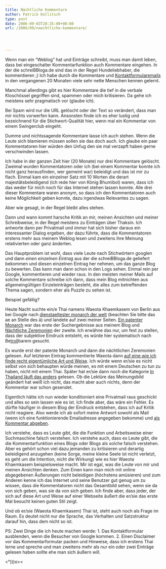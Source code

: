 ```yaml
---
title: Nächtliche Kommentare
author: Patrick Kollitsch
type: post
date: 2006-09-03T20:35:00+00:00
url: /2006/09/naechtliche-kommentare/




---
```

Wenn man ein &#8220;Weblog&#8221; hat und Eintr&auml;ge schreibt, muss man damit leben, dass bei eingeschalter Kommentarfunktion auch Kommentare eingehen. In der die schreiBBloga.de sind das in der Regel Hundeliebhaber, die kommentieren ;) Ich habe durch die Kommentare und [Kontaktformularemails][1] in den vergangenen 20 Monaten viele sehr nette Menschen kennen gelernt. 

Manchmal allerdings gibt es hier Kommentare die tief in die verbale Klosch&ouml;ssel gegriffen sind, spammen oder mich kritisieren. Da gehe ich meistens sehr pragmatisch vor (glaube ich).

Bei Spam wird nur die <span class="caps">URL</span> gel&ouml;scht oder der Text so ver&auml;ndert, dass man mir nichts vorwerfen kann. Ansonsten finde ich es eher lustig und bezeichnend f&uuml;r die Stichwort-Qualit&auml;t hier, wenn mal ein Kommentar von einem Swingerclub eingeht. 

Dumme und nichtssagende Kommentare lasse ich auch stehen. Wenn die Leute sich blamieren m&uuml;ssen sollen sie das doch auch. Ich glaube ein paar Kommentatoren hier w&uuml;rden den Unfug den sie mal verzapft haben gerne verschwinden lassen. 

Ich habe in der ganzen Zeit hier (20 Monate) nur drei Kommentare gel&ouml;scht. Zweimal wurden Kommentatoren oder ich (bei einem Kommentar konnte ich nicht ganz herausfinden, wer gemeint war) beleidigt und das ist mir zu flach. Einmal kam ein einzelner Satz mit 10 Worten die derart majest&auml;tsbeleidigend (ich rede hier von K&ouml;nig Bhumibol) waren, dass ich das weder f&uuml;r mich noch f&uuml;r das Internet stehen lassen konnte. Alle drei dieser Kommentare waren anonym, so dass ich den Kommentatoren auch keine M&ouml;glichkeit geben konnte, dazu irgendwas Relevantes zu sagen. 

Aber wie gesagt, in der Regel bleibt alles stehen. 

Dann und wann kommt harsche Kritik an mir, meinen Ansichten und meiner Schreibweise, in der Regel meistens zu Eintr&auml;gen &uuml;ber Thaksin. Ich antworte dann per Privatmail und _immer_ hat sich bisher daraus ein interessanter Dialog ergeben, der dazu f&uuml;hrte, dass die Kommentatoren erstens mehr aus meinem Weblog lesen und zweitens ihre Meinung relativierten oder ganz &auml;nderten. 

Das Hauptproblem ist wohl, dass viele Leute nach Stichw&ouml;rtern googlen und dann _einen einzelnen Eintrag_ aus der die schreiBBloga.de geliefert bekommen und diesen einzelnen Eintrag her nehmen, um das ganze Blog zu bewerten. Das kann man dann schon in den Logs sehen. Einmal rein per Google, kommentieren und wieder raus. In den meisten meiner Mails auf solche Kommentare schreibe ich dann, dass mein Blog mitnichten aus allgemeing&uuml;ltigen Einzeleintr&auml;gen besteht, die alles zum betreffenden Thema sagen, sondern eher als Puzzle zu sehen ist. 

Beispiel gef&auml;llig?

Heute Nacht suchte ein/e Thai namens Waeota Khaemkasem von Berlin aus bei Google nach [dienstaeltester monarch der welt][2] (beachten Sie bitte das ae an Stelle des &auml;) und landete auf zwei meiner Seiten. [Ein patenter Monarch][3] war das erste der Suchergebnisse aus meinem Blog und [N&auml;chtliche Zeremonien][4] der zweite. Ich erw&auml;hne das nur, um fest zu stellen, dass der subjektive Eindruck entsteht, es w&uuml;rde hier systematisch nach Be[troll][5]barem gesucht.

Es wurde erst der patente Monarch und dann die n&auml;chtlichen Zeremonien gelesen. Auf letzteren Eintrag kommentierte Waeota dann [auf eine wie ich finde recht eigent&uuml;mliche Art und Weise][6]. Ich w&uuml;rde wenn er/sie es nicht selbst von sich behaupten w&uuml;rde meinen, es mit einem Deutschen zu tun zu haben, nicht mit einem Thai. Sp&auml;ter hat er/sie dann noch die Kategorie [In Thailand l&auml;uft das anders][7] gelesen. Ob die Lekt&uuml;re das Meinungsbild ge&auml;ndert hat wei&szlig; ich nicht, das macht aber auch nichts, denn der Kommentar war schon gesendet.

Eigentlich h&auml;tte ich nun wieder konditioniert eine Privatmail raus geschickt und alles so sein lassen wie es ist. Ich finde aber, das w&auml;re ein Fehler. Es d&uuml;rfte h&auml;ufiger in diesem Blog der Eindruck entstehen, dass ich auf Kritik nicht reagiere. Also werde ich ab sofort meine Antwort sowohl als Mail (wenn ich eine funktionierende Emailadresse angegeben bekomme) und [als Kommentar abgeben][8].

Ich verstehe, dass es Leute gibt, die die Funktion und Arbeitsweise einer Suchmaschine falsch verstehen. Ich verstehe auch, dass es Leute gibt, die die Kommentarfunktion eines Blogs oder Blogs als solche falsch verstehen. Aber es geh&ouml;rt schon viel dazu jemanden zu kritisieren und derartig beleidigend anzugehen (keine Sorge, meine kleine Seele ist nicht verletzt, es geht um die Intention, nicht die Wirkung) wie es hier Waeota Khaemkasem beispielsweise macht. Mir ist egal, was die Leute von mir und meinen Ansichten denken. Zum Einen kann man mich mit online abgegebenen &Auml;u&szlig;erungen nicht beleidigen (h&ouml;chstens am&uuml;sieren) und zum Anderen kenne ich das Internet und seine Benutzer gut genug um zu wissen, dass die Kommentatoren nicht das Gesamtbild sehen, wenn sie da von sich geben, was sie da von sich geben. Ich finde aber, dass jeder, der sich auf diese Art und Weise auf einer Webseite &auml;u&szlig;ert die er/sie das erste Mal besucht keinen guten Stil zeigt.

Und ob er/sie (Waeota Khaemkasem) Thai ist, steht auch noch als Frage im Raum. Es deutet nicht nur die Sprache, das Verhalten und Satzstruktur darauf hin, dass dem nicht so ist.

PS: Zwei Dinge die ich heute machen werde: 1. Das Kontaktformular ausblenden, wenn die Besucher von Google kommen. 2. Einen Disclaimer vor das Kommentarformular packen und Hinweise, dass ich erstens Thai lerne und spreche und man zweitens mehr als nur ein oder zwei Eintr&auml;ge gelesen haben sollte ehe man sich &auml;u&szlig;ern will.

<&deg;)))o><

 [1]: /kontakt/
 [2]: http://www.google.de/search?hl=en&q=dienstaeltester+monarch+der+welt
 [3]: http://die.schreibbloga.de/weblog/751/EinpatenterMonarch
 [4]: http://die.schreibbloga.de/weblog/752/naechtliche-zeremonien
 [5]: http://de.wikipedia.org/wiki/Troll_%28Netzkultur%29
 [6]: http://die.schreibbloga.de/weblog/752/naechtliche-zeremonien#c000769
 [7]: http://die.schreibbloga.de/kategorie/in-thailand-laeuft-das-anders/
 [8]: http://die.schreibbloga.de/weblog/752/naechtliche-zeremonien#c000770